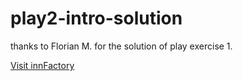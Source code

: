 # play2-intro-solution


thanks to Florian M. for the solution of play exercise 1.

[Visit innFactory](https://innfactory.de)